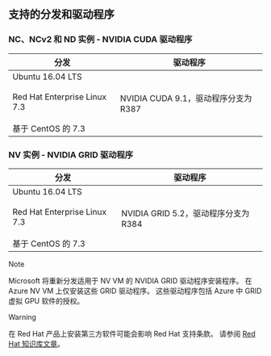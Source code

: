 ## <a name="supported-distributions-and-drivers"></a>支持的分发和驱动程序


### <a name="nc-ncv2-and-nd-instances---nvidia-cuda-drivers"></a>NC、NCv2 和 ND 实例 - NVIDIA CUDA 驱动程序
| 分发 | 驱动程序 |
| --- | --- | 
| Ubuntu 16.04 LTS<br/><br/> Red Hat Enterprise Linux 7.3<br/><br/> 基于 CentOS 的 7.3 | NVIDIA CUDA 9.1，驱动程序分支为 R387 |

### <a name="nv-instances---nvidia-grid-drivers"></a>NV 实例 - NVIDIA GRID 驱动程序


| 分发 | 驱动程序 |
| --- | --- | 
| Ubuntu 16.04 LTS<br/><br/>Red Hat Enterprise Linux 7.3<br/><br/>基于 CentOS 的 7.3 | NVIDIA GRID 5.2，驱动程序分支为 R384|

> [!NOTE]
> Microsoft 将重新分发适用于 NV VM 的 NVIDIA GRID 驱动程序安装程序。 在 Azure NV VM 上仅安装这些 GRID 驱动程序。 这些驱动程序包括 Azure 中 GRID 虚拟 GPU 软件的授权。
>

> [!WARNING] 
> 在 Red Hat 产品上安装第三方软件可能会影响 Red Hat 支持条款。 请参阅 [Red Hat 知识库文章](https://access.redhat.com/articles/1067)。
>
